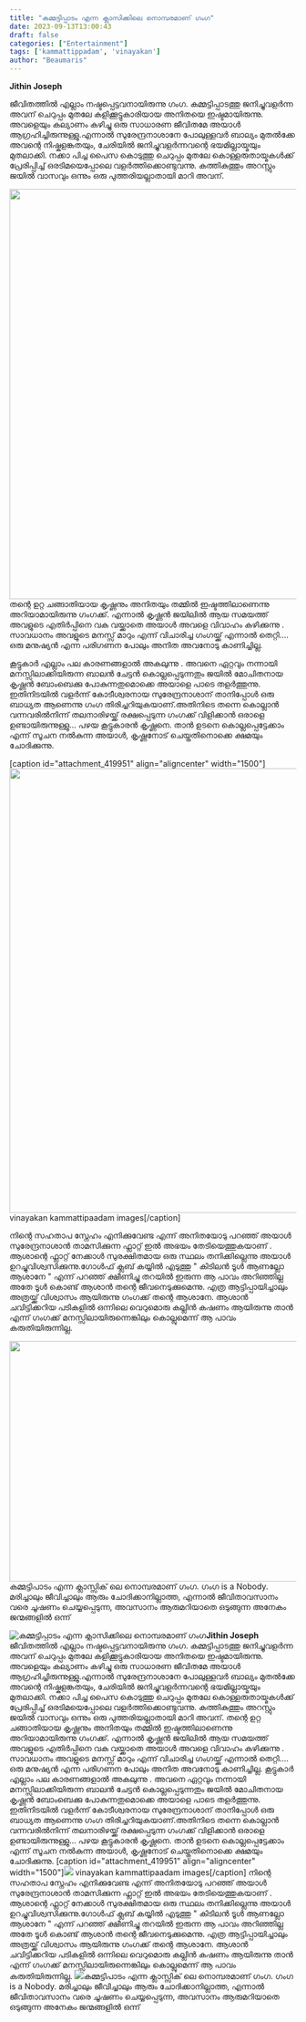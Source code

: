 ```yaml
---
title: "കമ്മട്ടിപ്പാടം എന്ന ക്ലാസിക്കിലെ നൊമ്പരമാണ് ഗംഗ"
date: 2023-09-13T13:00:43
draft: false
categories: ["Entertainment"]
tags: ['kammattippadam', 'vinayakan']
author: "Beaumaris"
---
```


<strong>Jithin Joseph</strong>

ജീവിതത്തിൽ എല്ലാം നഷ്ടപ്പെട്ടവനായിരുന്നു ഗംഗ. കമ്മട്ടിപ്പാടത്തു ജനിച്ചുവളർന്ന അവന് ചെറുപ്പം മുതലേ കളിക്കൂട്ടുകാരിയായ അനിതയെ ഇഷ്ടമായിരുന്നു. അവളെയും കല്യാണം കഴിച്ചു ഒരു സാധാരണ ജീവിതമേ അയാൾ ആഗ്രഹിച്ചിരുന്നുള്ളു.എന്നാൽ സുരേന്ദ്രനാശാനേ പോലുള്ളവർ ബാല്യം മുതൽക്കേ അവന്റെ നിഷ്കളങ്കതയും, ചേരിയിൽ ജനിച്ചുവളർന്നവന്റെ ഭയമില്ലായ്മയും മുതലാക്കി. നക്കാ പിച്ച പൈസ കൊടുത്തു ചെറുപ്പം മുതലേ കൊള്ളരുതായ്മകൾക്ക് പ്രേരിപ്പിച്ച് ഒരടിമയെപ്പോലെ വളർത്തിക്കൊണ്ടുവന്നു. കത്തികുത്തും അറസ്റ്റും ജയിൽ വാസവും ഒന്നും ഒരു പുത്തരിയല്ലാതായി മാറി അവന്.

<img class="size-full wp-image-419950 aligncenter" src="https://cdn.boolokam.com/articles/2023/09/ddqqq-1.jpg" alt="" width="1280" height="720" />തന്റെ ഉറ്റ ചങ്ങാതിയായ കൃഷ്ണനും അനിതയും തമ്മിൽ ഇഷ്ടത്തിലാണെന്നു അറിയാമായിരുന്നു ഗംഗക്ക്. എന്നാൽ കൃഷ്ണൻ ജയിലിൽ ആയ സമയത്ത് അവളുടെ എതിർപ്പിനെ വക വയ്ക്കാതെ അയാൾ അവളെ വിവാഹം കഴിക്കുന്നു . സാവധാനം അവളുടെ മനസ്സ് മാറും എന്ന് വിചാരിച്ച ഗംഗയ്ക്ക് എന്നാൽ തെറ്റി.... ഒരു മനുഷ്യൻ എന്ന പരിഗണന പോലും അനിത അവനോടു കാണിച്ചില്ല.

കൂട്ടുകാർ എല്ലാം പല കാരണങ്ങളാൽ അകലുന്നു . അവനെ ഏറ്റവും നന്നായി മനസ്സിലാക്കിയിരുന്ന ബാലൻ ചേട്ടൻ കൊല്ലപ്പെടുന്നതും ജയിൽ മോചിതനായ കൃഷ്ണൻ ബോംബെക്കു പോകുന്നതുമൊക്കെ അയാളെ പാടെ തളർത്തുന്നു. ഇതിനിടയിൽ വളർന്ന് കോടീശ്വരനായ സുരേന്ദ്രനാശാന് താനിപ്പോൾ ഒരു ബാധ്യത ആണെന്നു ഗംഗ തിരിച്ചറിയുകയാണ്.അതിനിടെ തന്നെ കൊല്ലാൻ വന്നവരിൽനിന്ന് തലനാരിഴയ്ക്ക് രക്ഷപ്പെടുന്ന ഗംഗക്ക് വിളിക്കാൻ ഒരാളെ ഉണ്ടായിരുന്നുള്ളു... പഴയ കൂട്ടുകാരൻ കൃഷ്ണനെ. താൻ ഉടനെ കൊല്ലപ്പെട്ടേക്കാം എന്ന് സൂചന നൽകുന്ന അയാൾ, കൃഷ്ണനോട് ചെയ്തതിനൊക്കെ ക്ഷമയും ചോദിക്കുന്നു.

[caption id="attachment_419951" align="aligncenter" width="1500"]<img class="size-full wp-image-419951" src="https://cdn.boolokam.com/articles/2023/09/ddfffgggde.jpg" alt="" width="1500" height="780" /> vinayakan kammattipaadam images[/caption]

നിന്റെ സഹതാപ സ്നേഹം എനിക്കുവേണ്ട എന്ന് അനിതയോടു പറഞ്ഞ് അയാൾ സുരേന്ദ്രനാശാൻ താമസിക്കുന്ന ഫ്ലാറ്റ് ഇൽ അഭയം തേടിയെത്തുകയാണ് . ആശാന്റെ ഫ്ലാറ്റ് നേക്കാൾ സുരക്ഷിതമായ ഒരു സ്ഥലം തനിക്കില്ലെന്നു അയാൾ ഉറച്ചുവിശ്വസിക്കുന്നു.ഗോൾഫ് ക്ലബ്‌ കയ്യിൽ എടുത്തു " കിടിലൻ ടൂൾ ആണല്ലോ ആശാനേ " എന്ന് പറഞ്ഞ് ക്ഷീണിച്ചു തറയിൽ ഇരുന്ന ആ പാവം അറിഞ്ഞില്ല അതേ ടൂൾ കൊണ്ട് ആശാൻ തന്റെ ജീവനെടുക്കുമെന്നു. എത്ര ആട്ടിപ്പായിച്ചാലും അത്രയ്ക്ക് വിശ്വാസം ആയിരുന്നു ഗംഗക്ക് തന്റെ ആശാനേ. ആശാൻ ചവിട്ടിക്കറിയ പടികളിൽ ഒന്നിലെ വെറുമൊരു കല്ലിൻ കഷണം ആയിരുന്നു താൻ എന്ന് ഗംഗക്ക് മനസ്സിലായിരുന്നെങ്കിലും കൊല്ലുമെന്ന് ആ പാവം കരുതിയിരുന്നില്ല.

<img class="size-full wp-image-419952 aligncenter" src="https://cdn.boolokam.com/articles/2023/09/ddffgg.jpg" alt="" width="759" height="422" />കമ്മട്ടിപാടം എന്ന ക്ലാസ്സിക്‌ ലെ നൊമ്പരമാണ് ഗംഗ. ഗംഗ is a Nobody. മരിച്ചാലും ജീവിച്ചാലും ആരും ചോദിക്കാനില്ലാത്ത, എന്നാൽ ജീവിതാവസാനം വരെ ചൂഷണം ചെയ്യപ്പെടുന്ന, അവസാനം ആരുമറിയാതെ ഒടുങ്ങുന്ന അനേകം ജന്മങ്ങളിൽ ഒന്ന്


![കമ്മട്ടിപ്പാടം എന്ന ക്ലാസിക്കിലെ നൊമ്പരമാണ് ഗംഗ](https://cdn.boolokam.com/articles/2023/09/ddqqq-1.jpg)**Jithin Joseph** ജീവിതത്തിൽ എല്ലാം നഷ്ടപ്പെട്ടവനായിരുന്നു ഗംഗ. കമ്മട്ടിപ്പാടത്തു ജനിച്ചുവളർന്ന അവന് ചെറുപ്പം മുതലേ കളിക്കൂട്ടുകാരിയായ അനിതയെ ഇഷ്ടമായിരുന്നു. അവളെയും കല്യാണം കഴിച്ചു ഒരു സാധാരണ ജീവിതമേ അയാൾ ആഗ്രഹിച്ചിരുന്നുള്ളു.എന്നാൽ സുരേന്ദ്രനാശാനേ പോലുള്ളവർ ബാല്യം മുതൽക്കേ അവന്റെ നിഷ്കളങ്കതയും, ചേരിയിൽ ജനിച്ചുവളർന്നവന്റെ ഭയമില്ലായ്മയും മുതലാക്കി. നക്കാ പിച്ച പൈസ കൊടുത്തു ചെറുപ്പം മുതലേ കൊള്ളരുതായ്മകൾക്ക് പ്രേരിപ്പിച്ച് ഒരടിമയെപ്പോലെ വളർത്തിക്കൊണ്ടുവന്നു. കത്തികുത്തും അറസ്റ്റും ജയിൽ വാസവും ഒന്നും ഒരു പുത്തരിയല്ലാതായി മാറി അവന്. തന്റെ ഉറ്റ ചങ്ങാതിയായ കൃഷ്ണനും അനിതയും തമ്മിൽ ഇഷ്ടത്തിലാണെന്നു അറിയാമായിരുന്നു ഗംഗക്ക്. എന്നാൽ കൃഷ്ണൻ ജയിലിൽ ആയ സമയത്ത് അവളുടെ എതിർപ്പിനെ വക വയ്ക്കാതെ അയാൾ അവളെ വിവാഹം കഴിക്കുന്നു . സാവധാനം അവളുടെ മനസ്സ് മാറും എന്ന് വിചാരിച്ച ഗംഗയ്ക്ക് എന്നാൽ തെറ്റി.... ഒരു മനുഷ്യൻ എന്ന പരിഗണന പോലും അനിത അവനോടു കാണിച്ചില്ല. കൂട്ടുകാർ എല്ലാം പല കാരണങ്ങളാൽ അകലുന്നു . അവനെ ഏറ്റവും നന്നായി മനസ്സിലാക്കിയിരുന്ന ബാലൻ ചേട്ടൻ കൊല്ലപ്പെടുന്നതും ജയിൽ മോചിതനായ കൃഷ്ണൻ ബോംബെക്കു പോകുന്നതുമൊക്കെ അയാളെ പാടെ തളർത്തുന്നു. ഇതിനിടയിൽ വളർന്ന് കോടീശ്വരനായ സുരേന്ദ്രനാശാന് താനിപ്പോൾ ഒരു ബാധ്യത ആണെന്നു ഗംഗ തിരിച്ചറിയുകയാണ്.അതിനിടെ തന്നെ കൊല്ലാൻ വന്നവരിൽനിന്ന് തലനാരിഴയ്ക്ക് രക്ഷപ്പെടുന്ന ഗംഗക്ക് വിളിക്കാൻ ഒരാളെ ഉണ്ടായിരുന്നുള്ളു... പഴയ കൂട്ടുകാരൻ കൃഷ്ണനെ. താൻ ഉടനെ കൊല്ലപ്പെട്ടേക്കാം എന്ന് സൂചന നൽകുന്ന അയാൾ, കൃഷ്ണനോട് ചെയ്തതിനൊക്കെ ക്ഷമയും ചോദിക്കുന്നു. [caption id="attachment_419951" align="aligncenter" width="1500"]![](https://cdn.boolokam.com/articles/2023/09/ddfffgggde.jpg) vinayakan kammattipaadam images[/caption] നിന്റെ സഹതാപ സ്നേഹം എനിക്കുവേണ്ട എന്ന് അനിതയോടു പറഞ്ഞ് അയാൾ സുരേന്ദ്രനാശാൻ താമസിക്കുന്ന ഫ്ലാറ്റ് ഇൽ അഭയം തേടിയെത്തുകയാണ് . ആശാന്റെ ഫ്ലാറ്റ് നേക്കാൾ സുരക്ഷിതമായ ഒരു സ്ഥലം തനിക്കില്ലെന്നു അയാൾ ഉറച്ചുവിശ്വസിക്കുന്നു.ഗോൾഫ് ക്ലബ്‌ കയ്യിൽ എടുത്തു " കിടിലൻ ടൂൾ ആണല്ലോ ആശാനേ " എന്ന് പറഞ്ഞ് ക്ഷീണിച്ചു തറയിൽ ഇരുന്ന ആ പാവം അറിഞ്ഞില്ല അതേ ടൂൾ കൊണ്ട് ആശാൻ തന്റെ ജീവനെടുക്കുമെന്നു. എത്ര ആട്ടിപ്പായിച്ചാലും അത്രയ്ക്ക് വിശ്വാസം ആയിരുന്നു ഗംഗക്ക് തന്റെ ആശാനേ. ആശാൻ ചവിട്ടിക്കറിയ പടികളിൽ ഒന്നിലെ വെറുമൊരു കല്ലിൻ കഷണം ആയിരുന്നു താൻ എന്ന് ഗംഗക്ക് മനസ്സിലായിരുന്നെങ്കിലും കൊല്ലുമെന്ന് ആ പാവം കരുതിയിരുന്നില്ല. ![](https://cdn.boolokam.com/articles/2023/09/ddffgg.jpg)കമ്മട്ടിപാടം എന്ന ക്ലാസ്സിക്‌ ലെ നൊമ്പരമാണ് ഗംഗ. ഗംഗ is a Nobody. മരിച്ചാലും ജീവിച്ചാലും ആരും ചോദിക്കാനില്ലാത്ത, എന്നാൽ ജീവിതാവസാനം വരെ ചൂഷണം ചെയ്യപ്പെടുന്ന, അവസാനം ആരുമറിയാതെ ഒടുങ്ങുന്ന അനേകം ജന്മങ്ങളിൽ ഒന്ന്
